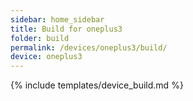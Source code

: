 ```yaml
---
sidebar: home_sidebar
title: Build for oneplus3
folder: build
permalink: /devices/oneplus3/build/
device: oneplus3
---
```

{% include templates/device_build.md %}
